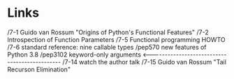 # Links
/7-1 Guido van Rossum "Origins of Python's Functional Features"
/7-2 Introspection of Function Parameters
/7-5 Functional programming HOWTO
/7-6 standard reference: nine callable types
/pep570 new features of Python 3.8
/pep3102 keyword-only arguments <----------------------------------------------
/7-14 watch the author talk
/7-15 Guido van Rossum "Tail Recurson Elimination"
